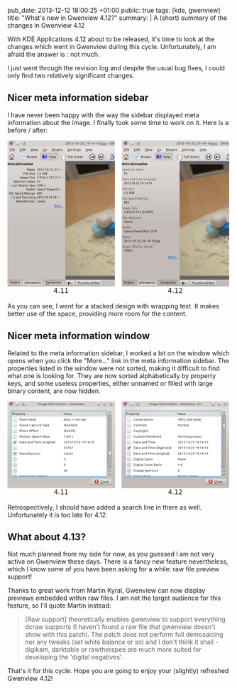 pub_date: 2013-12-12 18:00:25 +01:00
public: true
tags: [kde, gwenview]
title: "What's new in Gwenview 4.12?"
summary: |
    A (short) summary of the changes in Gwenview 4.12

With KDE Applications 4.12 about to be released, it's time to look at the changes which went in Gwenview during this cycle. Unfortunately, I am afraid the answer is : not much.

I just went through the revision log and despite the usual bug fixes, I could only find two relatively significant changes.

## Nicer meta information sidebar

I have never been happy with the way the sidebar displayed meta information about the image. I finally took some time to work on it. Here is a before / after:

[![Meta information sidebar in 4.11 and 4.12](thumb-metainfo-sidebar.png)](metainfo-sidebar.png)

As you can see, I went for a stacked design with wrapping text. It makes better use of the space, providing more room for the content.

## Nicer meta information window

Related to the meta information sidebar, I worked a bit on the window which opens when you click the "More..." link in the meta information sidebar. The properties listed in the window were not sorted, making it difficult to find what one is looking for. They are now sorted alphabetically by property keys, and some useless properties, either unnamed or filled with large binary content, are now hidden. 

[![Meta information dialog in 4.11 and 4.12](thumb-metainfo-dialog.png)](metainfo-dialog.png)

Retrospectively, I should have added a search line in there as well. Unfortunately it is too late for 4.12.

## What about 4.13?

Not much planned from my side for now, as you guessed I am not very active on Gwenview these days. There is a fancy new feature nevertheless, which I know some of you have been asking for a while: raw file preview support!

Thanks to great work from Martin Kyral, Gwenview can now display previews embedded within raw files. I am not the target audience for this feature, so I'll quote Martin instead:

> [Raw support] theoretically enables gwenview to support everything dcraw supports (I haven't found a raw file that gwenview doesn't show with this patch). The patch does not perform full demosaicing nor any tweaks (set white balance or so) and I don't think it shall - digikam, darktable or rawtherapee are much more suited for developing the 'digital negatives'.

That's it for this cycle. Hope you are going to enjoy your (slightly) refreshed Gwenview 4.12!

